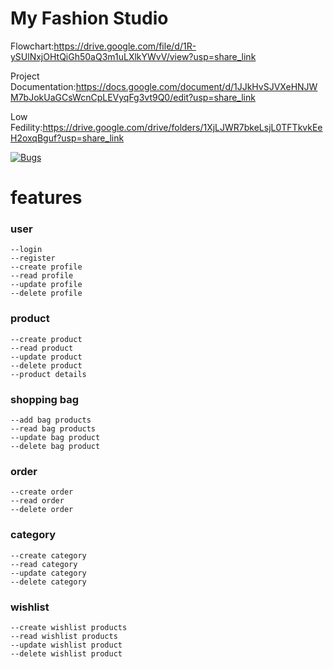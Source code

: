 # My Fashion Studio

Flowchart:https://drive.google.com/file/d/1R-ySUlNxjOHtQiGh50aQ3m1uLXlkYWvV/view?usp=share_link

Project Documentation:https://docs.google.com/document/d/1JJkHvSJVXeHNJWM7bJokUaGCsWcnCpLEVyqFg3vt9Q0/edit?usp=share_link

Low Fedility:https://drive.google.com/drive/folders/1XjLJWR7bkeLsjL0TFTkvkEeH2oxqBguf?usp=share_link

[![Bugs](https://sonarcloud.io/api/project_badges/measure?project=fssa-batch3_bakyalakshmi.angappan__web_project&metric=bugs)](https://sonarcloud.io/summary/new_code?id=fssa-batch3_bakyalakshmi.angappan__web_project)
# features

### user 
    --login 
    --register
    --create profile
    --read profile
    --update profile
    --delete profile
 
 ### product 
    --create product 
    --read product
    --update product 
    --delete product
    --product details
    
   ### shopping bag
    --add bag products
    --read bag products
    --update bag product
    --delete bag product
    
   ### order
    --create order
    --read order
    --delete order
    
   ### category
    --create category
    --read category 
    --update category
    --delete category
    
   ### wishlist
    --create wishlist products
    --read wishlist products
    --update wishlist product
    --delete wishlist product
    
    
  
    
    
 
 

